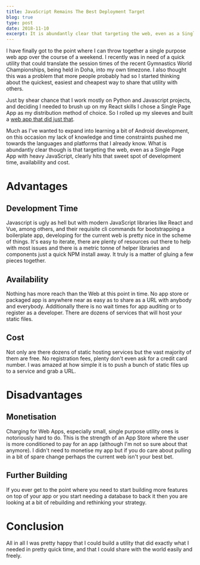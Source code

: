 ```yaml
---
title: JavaScript Remains The Best Deployment Target
blog: true
type: post
date: 2018-11-10
excerpt: It is abundantly clear that targeting the web, even as a Single Page App with heavy JavaScript, hits that sweet spot of development time, availability and cost.
---
```


I have finally got to the point where I can throw together a single purpose web app over the course of a weekend. I recently was in need of a quick utility that could translate the session times of the recent Gymnastics World Championships, being held in Doha, into my own timezone. I also thought this was a problem that more people probably had so I started thinking about the quickest, easiest and cheapest way to share that utility with others.

Just by shear chance that I work mostly on Python and Javascript projects, and deciding I needed to brush up on my React skills I chose a Single Page App as my distribution method of choice. So I rolled up my sleeves and built a [web app that did just that](https://lukewiwa.com/dohagym2018).

Much as I've wanted to expand into learning a bit of Android development, on this occasion my lack of knowledge and time constraints pushed me towards the languages and platforms that I already know. What is abundantly clear though is that targeting the web, even as a Single Page App with heavy JavaScript, clearly hits that sweet spot of development time, availability and cost.

# Advantages

## Development Time

Javascript is ugly as hell but with modern JavaScript libraries like React and Vue, among others, and their requisite cli commands for bootstrapping a boilerplate app, developing for the current web is pretty nice in the scheme of things. It's easy to iterate, there are plenty of resources out there to help with most issues and there is a metric tonne of helper libraries and components just a quick NPM install away. It truly is a matter of gluing a few pieces together.

## Availability

Nothing has more reach than the Web at this point in time. No app store or packaged app is anywhere near as easy as to share as a URL with anybody and everybody. Additionally there is no wait times for app auditing or to register as a developer. There are dozens of services that will host your static files.

## Cost

Not only are there dozens of static hosting services but the vast majority of them are free. No registration fees, plenty don't even ask for a credit card number. I was amazed at how simple it is to push a bunch of static files up to a service and grab a URL.

# Disadvantages

## Monetisation

Charging for Web Apps, especially small, single purpose utility ones is notoriously hard to do. This is the strength of an App Store where the user is more conditioned to pay for an app (although I'm not so sure about that anymore). I didn't need to monetise my app but if you do care about pulling in a bit of spare change perhaps the current web isn't your best bet.

## Further Building

If you ever get to the point where you need to start building more features on top of your app or you start needing a database to back it then you are looking at a bit of rebuilding and rethinking your strategy.

# Conclusion

All in all I was pretty happy that I could build a utility that did exactly what I needed in pretty quick time, and that I could share with the world easily and freely.
